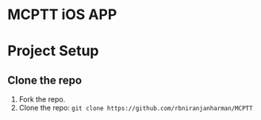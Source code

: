 # MCPTT iOS APP

# Project Setup

## Clone the repo

1. Fork the repo.
2. Clone the repo: `git clone https://github.com/rbniranjanharman/MCPTT`
